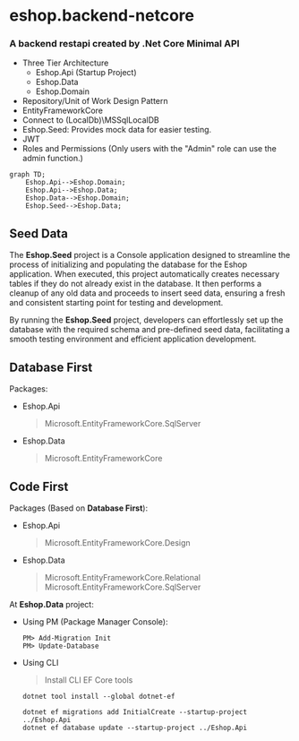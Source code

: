 # eshop.backend-netcore
### A backend restapi created by .Net Core Minimal API
+ Three Tier Architecture
  + Eshop.Api (Startup Project)
  + Eshop.Data
  + Eshop.Domain
+ Repository/Unit of Work Design Pattern
+ EntityFrameworkCore
+ Connect to (LocalDb)\MSSqlLocalDB
+ Eshop.Seed: Provides mock data for easier testing.
+ JWT
+ Roles and Permissions (Only users with the "Admin" role can use the admin function.)

```mermaid
graph TD;
    Eshop.Api-->Eshop.Domain;
    Eshop.Api-->Eshop.Data;
    Eshop.Data-->Eshop.Domain;
    Eshop.Seed-->Eshop.Data;
```
## Seed Data
The **Eshop.Seed** project is a Console application designed to streamline the process of initializing and populating the database for the Eshop application. When executed, this project automatically creates necessary tables if they do not already exist in the database. It then performs a cleanup of any old data and proceeds to insert seed data, ensuring a fresh and consistent starting point for testing and development.

By running the **Eshop.Seed** project, developers can effortlessly set up the database with the required schema and pre-defined seed data, facilitating a smooth testing environment and efficient application development.

## Database First
Packages:
 - Eshop.Api
    > Microsoft.EntityFrameworkCore.SqlServer
   
  - Eshop.Data
    > Microsoft.EntityFrameworkCore

## Code First 
Packages (Based on **Database First**): 
  
- Eshop.Api
    > Microsoft.EntityFrameworkCore.Design
- Eshop.Data
    > Microsoft.EntityFrameworkCore.Relational
    > Microsoft.EntityFrameworkCore.SqlServer

At **Eshop.Data** project:
- Using PM (Package Manager Console):
  ```
  PM> Add-Migration Init
  PM> Update-Database
  ```
- Using CLI
  > Install CLI EF Core tools
  ```
  dotnet tool install --global dotnet-ef
  ```
  ```
  dotnet ef migrations add InitialCreate --startup-project ../Eshop.Api
  dotnet ef database update --startup-project ../Eshop.Api
  ```
